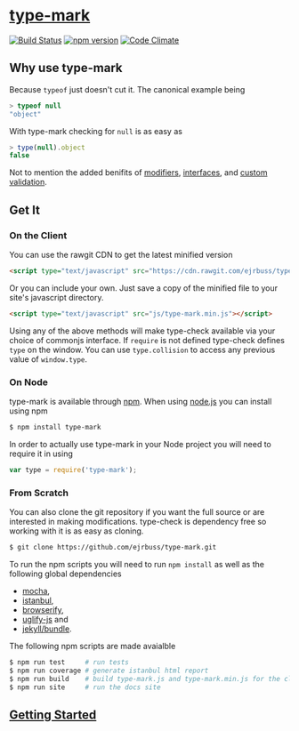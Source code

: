 # [type-mark](http://www.ejrbuss.net/type-mark)

[![Build Status](https://travis-ci.org/ejrbuss/type-mark.svg?branch=master)](https://travis-ci.org/ejrbuss/type-mark)
[![npm version](https://badge.fury.io/js/type-mark.svg)](https://badge.fury.io/js/type-mark)
[![Code Climate](https://codeclimate.com/github/ejrbuss/type-mark/badges/gpa.svg)](https://codeclimate.com/github/ejrbuss/type-mark)

## Why use type-mark

Because `typeof` just doesn't cut it. The canonical example being
```js
> typeof null
"object"
```
With type-mark checking for `null` is as easy as
```js
> type(null).object
false
```
Not to mention the added benifits of [modifiers](#modifiers), [interfaces](#interfaces), and
[custom validation](#writing-your-own-tests).

## Get It

### On the Client

You can use the rawgit CDN to get the latest minified version

```html
<script type="text/javascript" src="https://cdn.rawgit.com/ejrbuss/type-mark/031ad1b84ba47e61e02bdd16f4fa48e38787edb8/type-mark.min.js'"></script>
```

Or you can include your own. Just save a copy of the minified file to your
site's javascript directory.

```html
<script type="text/javascript" src="js/type-mark.min.js"></script>
```

Using any of the above methods will make type-check available via your
choice of commonjs interface. If `require` is not defined type-check defines
`type` on the window. You can use `type.collision` to access any previous
value of `window.type`.

### On Node

type-mark is available through [npm](https://www.npmjs.com/). When using
[node.js](https://nodejs.org/en/) you can install using npm

```bash
$ npm install type-mark
```

In order to actually use type-mark in your Node project you will need to
require it in using
```js
var type = require('type-mark');
```

### From Scratch

You can also clone the git repository if you want the full source or are
interested in making modifications. type-check is dependency free so working
with it is as easy as cloning.

```bash
$ git clone https://github.com/ejrbuss/type-mark.git
```

To run the npm scripts you will need to run `npm install` as well as the
following global dependencies

- [mocha](https://mochajs.org/),
- [istanbul](https://istanbul.js.org/),
- [browserify](http://browserify.org/),
- [uglify-js](https://www.npmjs.com/package/uglify-js) and
- [jekyll/bundle](https://jekyllrb.com/).

The following npm scripts are made avaialble

```bash
$ npm run test     # run tests
$ npm run coverage # generate istanbul html report
$ npm run build    # build type-mark.js and type-mark.min.js for the client
$ npm run site     # run the docs site
```

## [Getting Started](http://www.ejrbuss.net/type-mark/#getting-started)